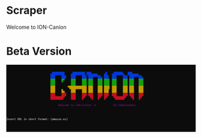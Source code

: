 # Scraper

Welcome to ION-Canion
# Beta Version
![alt text](https://github.com/NoSoyDani/Scraper/blob/master/o.PNG)
